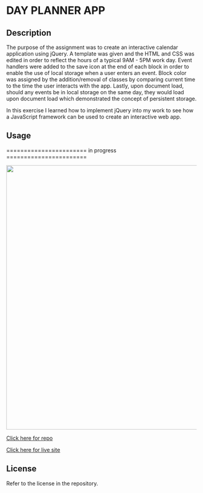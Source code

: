 # DAY PLANNER APP

## Description

The purpose of the assignment was to create an interactive calendar application using jQuery. A template was given and the HTML and CSS was edited in order to reflect the hours of a typical 9AM - 5PM work day. Event handlers were added to the save icon at the end of each block in order to enable the use of local storage when a user enters an event. Block color was assigned by the addition/removal of classes by comparing current time to the time the user interacts with the app. Lastly, upon document load, should any events be in local storage on the same day, they would load upon document load which demonstrated the concept of persistent storage.

In this exercise I learned how to implement jQuery into my work to see how a JavaScript framework can be used to create an interactive web app.

## Usage

======================= in progress =======================

<img src="https://github.com/myrojoylee/professional-portfolio-mj-lee/blob/main/assets/images/portfolio_desktop_mobile_final.gif" width = "700" />

[Click here for repo](https://github.com/myrojoylee/day-planner-calendar-app)

[Click here for live site](https://myrojoylee.github.io/day-planner-calendar-app/)

## License

Refer to the license in the repository.
